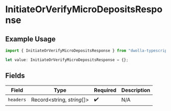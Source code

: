 # InitiateOrVerifyMicroDepositsResponse

## Example Usage

```typescript
import { InitiateOrVerifyMicroDepositsResponse } from "dwolla-typescript/models/operations";

let value: InitiateOrVerifyMicroDepositsResponse = {};
```

## Fields

| Field                      | Type                       | Required                   | Description                |
| -------------------------- | -------------------------- | -------------------------- | -------------------------- |
| `headers`                  | Record<string, *string*[]> | :heavy_check_mark:         | N/A                        |